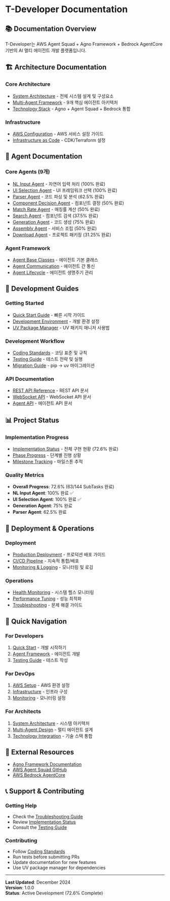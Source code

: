 # T-Developer Documentation

## 📚 Documentation Overview

T-Developer는 AWS Agent Squad + Agno Framework + Bedrock AgentCore 기반의 AI 멀티 에이전트 개발 플랫폼입니다.

## 🏗️ Architecture Documentation

### Core Architecture
- [System Architecture](./architecture/system-architecture.md) - 전체 시스템 설계 및 구성요소
- [Multi-Agent Framework](./architecture/multi-agent-framework.md) - 9개 핵심 에이전트 아키텍처
- [Technology Stack](./architecture/technology-stack.md) - Agno + Agent Squad + Bedrock 통합

### Infrastructure
- [AWS Configuration](./deployment/aws-config-setup.md) - AWS 서비스 설정 가이드
- [Infrastructure as Code](./deployment/infrastructure.md) - CDK/Terraform 설정

## 🤖 Agent Documentation

### Core Agents (9개)
- [NL Input Agent](./agents/nl-input-agent.md) - 자연어 입력 처리 (100% 완료)
- [UI Selection Agent](./agents/ui-selection-agent.md) - UI 프레임워크 선택 (100% 완료)
- [Parser Agent](./agents/parser-agent.md) - 코드 파싱 및 분석 (62.5% 완료)
- [Component Decision Agent](./agents/component-decision-agent.md) - 컴포넌트 결정 (50% 완료)
- [Match Rate Agent](./agents/match-rate-agent.md) - 매칭률 계산 (50% 완료)
- [Search Agent](./agents/search-agent.md) - 컴포넌트 검색 (37.5% 완료)
- [Generation Agent](./agents/generation-agent.md) - 코드 생성 (75% 완료)
- [Assembly Agent](./agents/assembly-agent.md) - 서비스 조립 (50% 완료)
- [Download Agent](./agents/download-agent.md) - 프로젝트 패키징 (31.25% 완료)

### Agent Framework
- [Agent Base Classes](./agents/framework/base-classes.md) - 에이전트 기본 클래스
- [Agent Communication](./agents/framework/communication.md) - 에이전트 간 통신
- [Agent Lifecycle](./agents/framework/lifecycle.md) - 에이전트 생명주기 관리

## 🚀 Development Guides

### Getting Started
- [Quick Start Guide](./development/quick-start.md) - 빠른 시작 가이드
- [Development Environment](./development/environment-setup.md) - 개발 환경 설정
- [UV Package Manager](./development/uv-guide.md) - UV 패키지 매니저 사용법

### Development Workflow
- [Coding Standards](./development/coding-standards.md) - 코딩 표준 및 규칙
- [Testing Guide](./development/testing-guide.md) - 테스트 전략 및 실행
- [Migration Guide](./development/migration-guide.md) - pip → uv 마이그레이션

### API Documentation
- [REST API Reference](./api/rest-api.md) - REST API 문서
- [WebSocket API](./api/websocket-api.md) - WebSocket API 문서
- [Agent API](./api/agent-api.md) - 에이전트 API 문서

## 📊 Project Status

### Implementation Progress
- [Implementation Status](./project/implementation-status.md) - 전체 구현 현황 (72.6% 완료)
- [Phase Progress](./project/phase-progress.md) - 단계별 진행 상황
- [Milestone Tracking](./project/milestones.md) - 마일스톤 추적

### Quality Metrics
- **Overall Progress**: 72.6% (63/144 SubTasks 완료)
- **NL Input Agent**: 100% 완료 ✅
- **UI Selection Agent**: 100% 완료 ✅
- **Generation Agent**: 75% 완료
- **Parser Agent**: 62.5% 완료

## 🔧 Deployment & Operations

### Deployment
- [Production Deployment](./deployment/production.md) - 프로덕션 배포 가이드
- [CI/CD Pipeline](./deployment/cicd.md) - 지속적 통합/배포
- [Monitoring & Logging](./deployment/monitoring.md) - 모니터링 및 로깅

### Operations
- [Health Monitoring](./deployment/health-monitoring.md) - 시스템 헬스 모니터링
- [Performance Tuning](./deployment/performance.md) - 성능 최적화
- [Troubleshooting](./deployment/troubleshooting.md) - 문제 해결 가이드

## 🎯 Quick Navigation

### For Developers
1. [Quick Start](./development/quick-start.md) - 개발 시작하기
2. [Agent Framework](./agents/framework/base-classes.md) - 에이전트 개발
3. [Testing Guide](./development/testing-guide.md) - 테스트 작성

### For DevOps
1. [AWS Setup](./deployment/aws-config-setup.md) - AWS 환경 설정
2. [Infrastructure](./deployment/infrastructure.md) - 인프라 구성
3. [Monitoring](./deployment/monitoring.md) - 모니터링 설정

### For Architects
1. [System Architecture](./architecture/system-architecture.md) - 시스템 아키텍처
2. [Multi-Agent Design](./architecture/multi-agent-framework.md) - 멀티 에이전트 설계
3. [Technology Integration](./architecture/technology-stack.md) - 기술 스택 통합

## 🔗 External Resources

- [Agno Framework Documentation](https://agno.com/docs)
- [AWS Agent Squad GitHub](https://github.com/aws-samples/agent-squad)
- [AWS Bedrock AgentCore](https://docs.aws.amazon.com/bedrock/latest/userguide/agents.html)

## 📞 Support & Contributing

### Getting Help
- Check the [Troubleshooting Guide](./deployment/troubleshooting.md)
- Review [Implementation Status](./project/implementation-status.md)
- Consult the [Testing Guide](./development/testing-guide.md)

### Contributing
- Follow [Coding Standards](./development/coding-standards.md)
- Run tests before submitting PRs
- Update documentation for new features
- Use UV package manager for dependencies

---

**Last Updated**: December 2024  
**Version**: 1.0.0  
**Status**: Active Development (72.6% Complete)